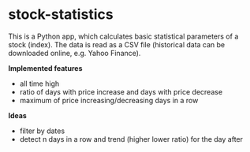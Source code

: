 # stock-statistics

This is a Python app, which calculates basic statistical parameters of a stock (index). The data is read as a CSV file (historical data can be downloaded online, e.g. Yahoo Finance).


**Implemented features**
* all time high
* ratio of days with price increase and days with price decrease
* maximum of price increasing/decreasing days in a row


**Ideas**
* filter by dates
* detect n days in a row and trend (higher lower ratio) for the day after
